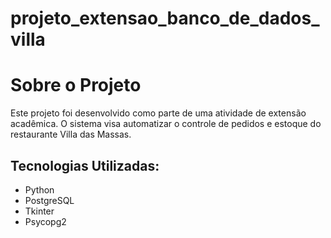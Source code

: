 # projeto_extensao_banco_de_dados_villa
# Sobre o Projeto
Este projeto foi desenvolvido como parte de uma atividade de extensão acadêmica. O sistema visa automatizar o controle de pedidos e estoque do restaurante Villa das Massas.

## Tecnologias Utilizadas:
- Python
- PostgreSQL
- Tkinter 
- Psycopg2 
